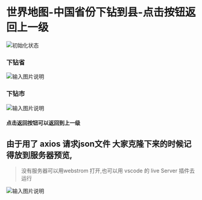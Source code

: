 # 世界地图-中国省份下钻到县-点击按钮返回上一级


![初始化状态](https://images.gitee.com/uploads/images/2020/1105/144234_02865319_4886126.png "屏幕截图.png")


### 下钻省

![输入图片说明](https://images.gitee.com/uploads/images/2020/1105/144407_415f054b_4886126.png "屏幕截图.png")

### 下钻市
![输入图片说明](https://images.gitee.com/uploads/images/2020/1105/144514_ad47645c_4886126.png "屏幕截图.png")

#### 点击返回按钮可以返回到上一级

## 由于用了 axios 请求json文件 大家克隆下来的时候记得放到服务器预览,


>没有服务器可以用webstrom 打开,也可以用 vscode 的 live Server 插件去运行

![输入图片说明](https://images.gitee.com/uploads/images/2020/1105/144949_949e7e0c_4886126.png "屏幕截图.png")